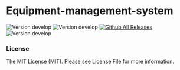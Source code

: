 # Equipment-management-system
![Version develop](https://img.shields.io/badge/Laravel-5.4-orange.svg)
![Version develop](https://img.shields.io/badge/version-develop-yellow.svg)
[![Github All Releases](https://img.shields.io/github/downloads/atom/atom/total.svg)](https://github.com/s9801077/Equipment-management-system)
![Version develop](https://img.shields.io/badge/license-MIT-green.svg)

### License
The MIT License (MIT). Please see License File for more information.


